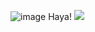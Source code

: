 ![image](https://user-images.githubusercontent.com/99714729/154832959-10d91ad3-2c4f-4583-a5f9-a8e33e81e8de.png)
 Haya!
![](https://komarev.com/ghpvc/?username=LinuxMintOS&color=brightgreen)
